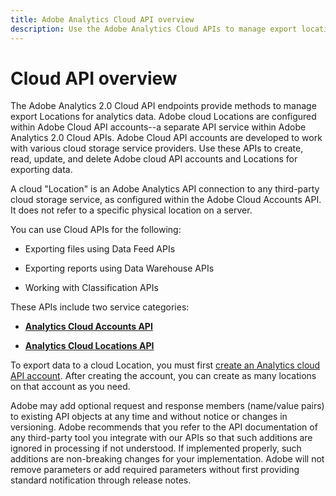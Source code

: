 ```yaml
---
title: Adobe Analytics Cloud API overview
description: Use the Adobe Analytics Cloud APIs to manage export locations for analytics data.
---
```


# Cloud API overview

The Adobe Analytics 2.0 Cloud API endpoints provide methods to manage export Locations for analytics data. Adobe cloud Locations are configured within Adobe Cloud API accounts--a separate API service within Adobe Analytics 2.0 Cloud APIs. Adobe Cloud API accounts are developed to work with various cloud storage service providers. Use these APIs to create, read, update, and delete Adobe cloud API accounts and Locations for exporting data. 

<InlineAlert variant="info" slots="text" />

A cloud "Location" is an Adobe Analytics API connection to any third-party cloud storage service, as configured within the Adobe Cloud Accounts API. It does not refer to a specific physical location on a server.

You can use Cloud APIs for the following:

* Exporting files using Data Feed APIs

* Exporting reports using Data Warehouse APIs

* Working with Classification APIs

These APIs include two service categories:

* [**Analytics Cloud Accounts API**](account.md)

* [**Analytics Cloud Locations API**](locations.md)
  
To export data to a cloud Location, you must first [create an Analytics cloud API account](account.md). After creating the account, you can create as many locations on that account as you need.

<InlineAlert variant="info" slots="text" />

Adobe may add optional request and response members (name/value pairs) to existing API objects at any time and without notice or changes in versioning. Adobe recommends that you refer to the API documentation of any third-party tool you integrate with our APIs so that such additions are ignored in processing if not understood. If implemented properly, such additions are non-breaking changes for your implementation. Adobe will not remove parameters or add required parameters without first providing standard notification through release notes.

